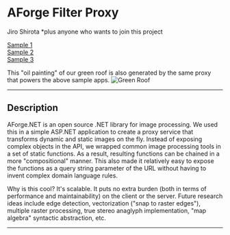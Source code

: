 AForge Filter Proxy
========

Jiro Shirota
*plus anyone who wants to join this project

[Sample 1](http://jshirota.github.io/TechTrek_Idol_2014/index.html?url=http://server.arcgisonline.com/arcgis/rest/services/ESRI_Imagery_World_2D/MapServer)  
[Sample 2](http://jshirota.github.io/TechTrek_Idol_2014/index.html?url=http://sampleserver6.arcgisonline.com/arcgis/rest/services/Toronto/ImageServer)  
[Sample 3](http://jshirota.github.io/TechTrek_Idol_2014/index.html?url=http://server.arcgisonline.com/arcgis/rest/services/NatGeo_World_Map/MapServer)

This "oil painting" of our green roof is also generated by the same proxy that powers the above sample apps.
![Green Roof](http://jshirota.com/esri/Proxy.ashx?http://www.esri.ca/sites/default/files/styles/events_focal/public/gen_page_company/Company.jpg?filters=OilPainting();SaturationCorrection(-0.2);)

----

## Description

AForge.NET is an open source .NET library for image processing.  We used this in a simple ASP.NET application to create a proxy service that transforms dynamic and static images on the fly.  Instead of exposing complex objects in the API, we wrapped common image processing tools in a set of static functions.  As a result, resulting functions can be chained in a more "compositional" manner.  This also made it relatively easy to expose the functions as a query string parameter of the URL without having to invent complex domain language rules.

Why is this cool?  It's scalable.  It puts no extra burden (both in terms of performance and maintainability) on the client or the server.  Future research ideas include edge detection, vectorization ("snap to raster edges"), multiple raster processing, true stereo anaglyph implementation, "map algebra" syntactic abstraction, etc.

----
